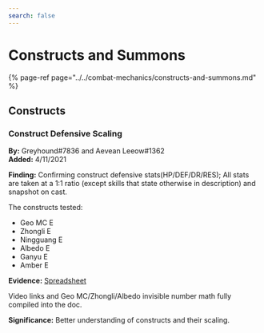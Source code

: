 ```yaml
---
search: false
---
```


# Constructs and Summons

{% page-ref page="../../combat-mechanics/constructs-and-summons.md" %}

## Constructs

### Construct Defensive Scaling

**By:** Greyhound\#7836 and Aevean Leeow\#1362  
**Added:** 4/11/2021

**Finding:** Confirming construct defensive stats\(HP/DEF/DR/RES\); All stats are taken at a 1:1 ratio \(except skills that state otherwise in description\) and snapshot on cast.

The constructs tested:

* Geo MC E
* Zhongli E
* Ningguang E
* Albedo E
* Ganyu E
* Amber E

**Evidence:** [Spreadsheet](https://docs.google.com/spreadsheets/d/1n1ZqZ5FK62NQTc2ETqdojLCnPyoVVPyAxvOT4X-xZ2Q/edit#gid=0)

Video links and Geo MC/Zhongli/Albedo invisible number math fully compiled into the doc.

**Significance:** Better understanding of constructs and their scaling.

